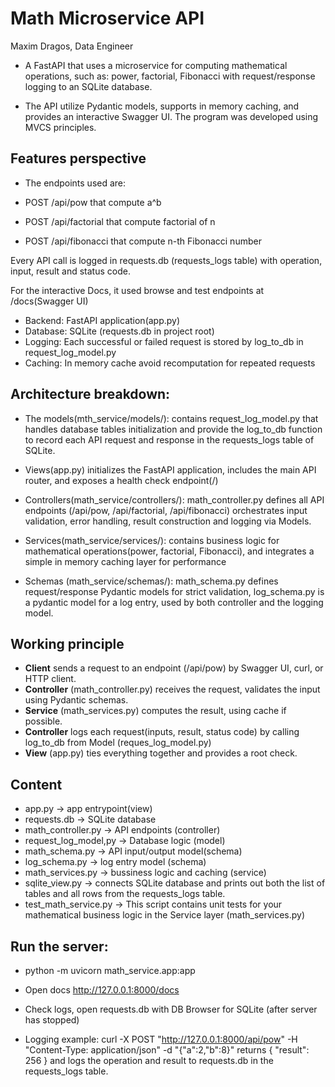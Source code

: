 # Math Microservice API

Maxim Dragos, Data Engineer

- A FastAPI that uses a microservice for computing mathematical operations, such as: 
power, factorial, Fibonacci with request/response logging to an SQLite database. 

- The API utilize Pydantic models, supports in memory caching, and provides an interactive Swagger UI. The program was developed using MVCS principles.

## Features perspective

- The endpoints used are:

- POST /api/pow that compute a^b

- POST /api/factorial that compute factorial of n

- POST /api/fibonacci that compute n-th Fibonacci number

Every API call is logged in requests.db (requests_logs table) with operation, input, result and status code.

For the interactive Docs, it used browse and test endpoints at /docs(Swagger UI)
- Backend: FastAPI application(app.py)
- Database: SQLite (requests.db in project root)
- Logging: Each successful or failed request is stored by log_to_db in request_log_model.py
- Caching: In memory cache avoid recomputation for repeated requests

## Architecture breakdown:
- The models(mth_service/models/): contains request_log_model.py that handles database tables initialization and provide the log_to_db
function to record each API request and response in the requests_logs table of SQLite.

- Views(app.py) initializes the FastAPI application, includes the main API router, and exposes a health check endpoint(/)

- Controllers(math_service/controllers/): math_controller.py defines all API endpoints (/api/pow, /api/factorial, /api/fibonacci) orchestrates
input validation, error handling, result construction and logging via Models.

- Services(math_service/services/): contains business logic for mathematical operations(power, factorial, Fibonacci), and integrates a simple
in memory caching layer for performance

- Schemas (math_service/schemas/): math_schema.py defines request/response Pydantic models for strict validation, log_schema.py is a pydantic model for a log entry, used by both controller and the logging model.

## Working principle
- **Client** sends a request to an endpoint (/api/pow) by Swagger UI, curl, or HTTP client.
- **Controller** (math_controller.py) receives the request, validates the input using Pydantic schemas.
- **Service** (math_services.py) computes the result, using cache if possible.
- **Controller** logs each request(inputs, result, status code) by calling log_to_db from Model (reques_log_model.py)
- **View** (app.py) ties everything together and provides a root check.

## Content
- app.py -> app entrypoint(view)
- requests.db -> SQLite database
- math_controller.py -> API endpoints (controller)
- request_log_model,py -> Database logic (model)
- math_schema.py -> API input/output model(schema)
- log_schema.py -> log entry model (schema)
- math_services.py -> bussiness logic and caching (service)
- sqlite_view.py -> connects SQLite database and prints out both the list of tables and all rows from the requests_logs table.
- test_math_service.py -> This script contains unit tests for your mathematical business logic in the Service layer (math_services.py)

## Run the server:
- python -m uvicorn math_service.app:app
- Open docs http://127.0.0.1:8000/docs
- Check logs, open requests.db with DB Browser for SQLite (after server has stopped)

- Logging example: curl -X POST "http://127.0.0.1:8000/api/pow" -H "Content-Type: application/json" -d "{\"a\":2,\"b\":8}"
returns { "result": 256 } and logs the operation and result to requests.db in the requests_logs table.

